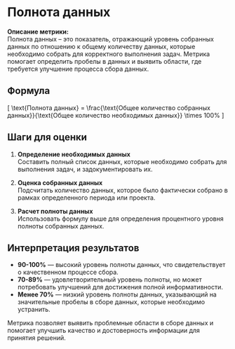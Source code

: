 # Полнота данных

**Описание метрики:**  
Полнота данных – это показатель, отражающий уровень собранных данных по отношению к общему количеству данных, которые необходимо собрать для корректного выполнения задач. Метрика помогает определить пробелы в данных и выявить области, где требуется улучшение процесса сбора данных.

## Формула

\[
\text{Полнота данных} = \frac{\text{Общее количество собранных данных}}{\text{Общее количество необходимых данных}} \times 100\%
\]

## Шаги для оценки

1. **Определение необходимых данных**  
   Составить полный список данных, которые необходимо собрать для выполнения задач, и задокументировать их.

2. **Оценка собранных данных**  
   Подсчитать количество данных, которое было фактически собрано в рамках определенного периода или проекта.

3. **Расчет полноты данных**  
   Использовать формулу выше для определения процентного уровня полноты собранных данных.

## Интерпретация результатов

- **90-100%** — высокий уровень полноты данных, что свидетельствует о качественном процессе сбора.
- **70-89%** — удовлетворительный уровень полноты, но может потребовать улучшений для достижения полной информативности.
- **Менее 70%** — низкий уровень полноты данных, указывающий на значительные пробелы в сборе данных, которые необходимо устранить.

Метрика позволяет выявить проблемные области в сборе данных и помогает улучшить качество и достоверность информации для принятия решений.
